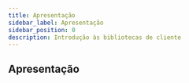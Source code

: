 ```yaml
---
title: Apresentação
sidebar_label: Apresentação
sidebar_position: 0
description: Introdução às bibliotecas de cliente
---
```


## Apresentação
